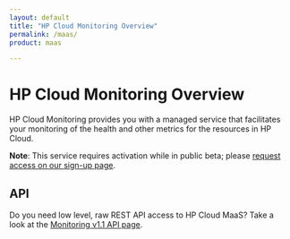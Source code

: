 ```yaml
---
layout: default
title: "HP Cloud Monitoring Overview"
permalink: /maas/
product: maas

---
```

# HP Cloud Monitoring Overview

HP Cloud Monitoring provides you with a managed service that facilitates your monitoring of the health and other metrics for the resources in HP Cloud.  

**Note**: This service requires activation while in public beta; please [request access on our sign-up page](https://account.hpcloud.com/cases/betarequest/maas).


## API
Do you need low level, raw REST API access to HP Cloud MaaS?  Take a look at the [Monitoring v1.1 API page](/api/v13/monitoring/).
